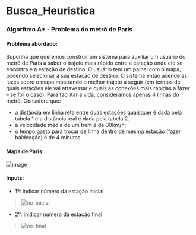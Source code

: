 # Busca_Heuristica

### Algoritmo A* - Problema do metrô de Paris 

#### Problema abordado: 
Suponha que queremos construir um sistema para auxiliar um usuário do metrô de Paris a saber o trajeto mais rápido entre a estação onde ele se encontra e a estação de destino. O usuário tem um painel com o mapa, podendo selecionar a sua estação de destino. O sistema então acende as luzes sobre o mapa mostrando o melhor trajeto a seguir (em termos de quais estações ele vai atravessar e quais as conexões mais rápidas a fazer – se for o caso). Para 	facilitar a vida, consideramos apenas 4 linhas do metrô.
Considere que:
* a distância em linha reta entre duas estações quaisquer é dada pela tabela 1 e a distância real é dada pela tabela 2.
* a velocidade média de um trem é de 30km/h;
* o tempo gasto para trocar de linha dentro de mesma estação (fazer baldeação) é de 4 minutos.


#### Mapa de Paris:

![image](https://user-images.githubusercontent.com/94120629/217413936-858e5d99-b955-4f20-ba34-5ad97abd1b20.png)


#### Inputs:
* 1º: indicar número da estação inicial
> ![no_inicial](https://user-images.githubusercontent.com/94120629/217416604-2337f803-cba8-41e5-8a7c-5556d73a50f9.png)
* 2º: inidicar número da estação final
> ![no_final](https://user-images.githubusercontent.com/94120629/217416625-b719ea12-b112-4617-8ef0-291bd13b86ff.png)
